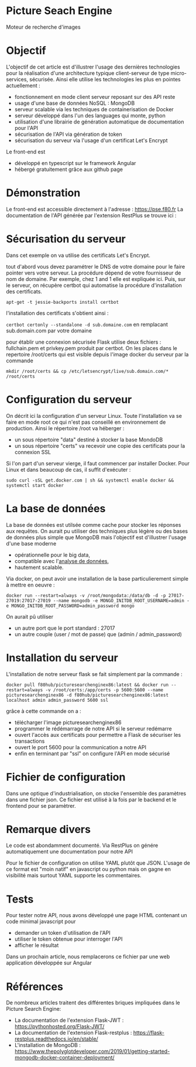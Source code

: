 # Picture Seach Engine
Moteur de recherche d'images

# Objectif
L'objectif de cet article est d'illustrer l'usage des dernières technologies pour la réalisation d'une architecture typique client-serveur de type micro-services, sécurisée. Ainsi elle utilise 
les technologies les plus en pointes actuellement :
- fonctionnement en mode client serveur reposant sur des API reste
- usage d'une base de données NoSQL : MongoDB
- serveur scalable via les techniques de containerisation de Docker
- serveur développé dans l'un des languages qui monte, python
- utilisation d'une librairie de génération automatique de documentation pour l'API
- sécurisation de l'API via génération de token
- sécurisation du serveur via l'usage d'un certificat Let's Encrypt

Le front-end est 
- développé en typescript sur le framework Angular
- hébergé gratuitement grâce aux github page

# Démonstration
Le front-end est accessible directement à l'adresse : https://pse.f80.fr
La documentation de l'API générée par l'extension RestPlus se trouve ici : 


# Sécurisation du serveur
Dans cet exemple on va utilise des certificats Let's Encrypt.

tout d'abord vous devez paramétrer le DNS de votre domaine pour le faire pointer vers
votre serveur. La procédure dépend de votre fournisseur de nom de domaine. Par exemple, chez
1 and 1 elle est expliquée ici. 
Puis, sur le serveur, on récupère certbot qui automatise la procédure
d'installation des certificats.

`apt-get -t jessie-backports install certbot`

l'installation des certificats s'obtient ainsi :

`certbot certonly --standalone -d sub.domaine.com` 
en remplacant sub.domain.com par votre domaine

pour établir une connexion sécurisée Flask utilise deux fichiers :
fullchain.pem et privkey.pem produit par certbot. On les places
dans le repertoire /root/certs qui est visible depuis l'image docker
du serveur par la commande 

`mkdir /root/certs && cp /etc/letsencrypt/live/sub.domain.com/* /root/certs`

# Configuration du serveur
On décrit ici la configuration d'un serveur Linux. 
Toute l'installation va se faire en mode root ce qui n'est pas conseillé en environnement de production.
Ainsi le répertoire /root va héberger :
- un sous répertoire "data" destiné à stocker la base MondoDB
- un sous répertoire "certs" va recevoir une copie des certificats pour la connexion SSL

Si l'on part d'un serveur vierge, il faut commencer par installer Docker.
Pour Linux et dans beaucoup de cas, il suffit d'exécuter :

`sudo curl -sSL get.docker.com | sh && systemctl enable docker && systemctl start docker`

# La base de données
La base de données est utilsée comme cache pour stocker les réponses aux requêtes. 
On aurait pu utiliser des techniques plus légère ou des bases de données plus simple
que MongoDB mais l'objectif est d'illustrer l'usage d'une base moderne
 - opérationnelle pour le big data,
 - compatible avec l'<a href="https://www.datacamp.com/courses/introduction-to-using-mongodb-for-data-science-with-python">analyse de données</a>,
 - hautement scalable.

Via docker, on peut avoir une installation de la base particulierement simple à mettre en
oeuvre :

`docker run --restart=always -v /root/mongodata:/data/db -d -p 27017-27019:27017-27019 --name mongodb -e MONGO_INITDB_ROOT_USERNAME=admin -e MONGO_INITDB_ROOT_PASSWORD=admin_password mongo`

On aurait pû utiliser
- un autre port que le port standard : 27017 
- un autre couple (user / mot de passe) que (admin / admin_password)

# Installation du serveur


L'installation de notre serveur flask se fait simplement par la commande :

`docker pull f80hub/picturesearchenginex86:latest && docker run --restart=always -v /root/certs:/app/certs -p 5600:5600 --name picturesearchenginex86 -d f80hub/picturesearchenginex86:latest localhost admin admin_password 5600 ssl`

grâce à cette commande on a :
- télécharger l'image picturesearchenginex86
- programmer le rédémarrage de notre API si le serveur redémarre
- ouvert l'accès aux certificats pour permettre a Flask de sécuriser les transactions
- ouvert le port 5600 pour la communication a notre API
- enfin en terminant par "ssl" on configure l'API en mode sécurisé 

# Fichier de configuration
Dans une optique d'industrialisation, on stocke l'ensemble
des paramètres dans une fichier json. Ce fichier est utilisé
à la fois par le backend et le frontend pour se paramètrer.

# Remarque divers
Le code est abondamment documenté. Via RestPlus on génére
automatiquement une documentation pour notre API

Pour le fichier de configuration on utilise YAML plutôt que JSON. L'usage de ce
format est "moin natif" en javascript ou python mais on gagne en visibilité
mais surtout YAML supporte les commentaires. 

# Tests
Pour tester notre API, nous avons développé une page HTML contenant un code minimal javascript
pour 
- demander un token d'utilisation de l'API
- utiliser le token obtenue pour interroger l'API
- afficher le résultat

Dans un prochain article, nous remplacerons ce fichier par une web application développée sur Angular 


# Références
De nombreux articles traitent des différentes briques 
impliquées dans le Picture Search Engine:
- La documentation de l'extension Flask-JWT : https://pythonhosted.org/Flask-JWT/
- La documentation de l'extension Flask-restplus : https://flask-restplus.readthedocs.io/en/stable/
- L'installation de MongoDB : https://www.thepolyglotdeveloper.com/2019/01/getting-started-mongodb-docker-container-deployment/
 
